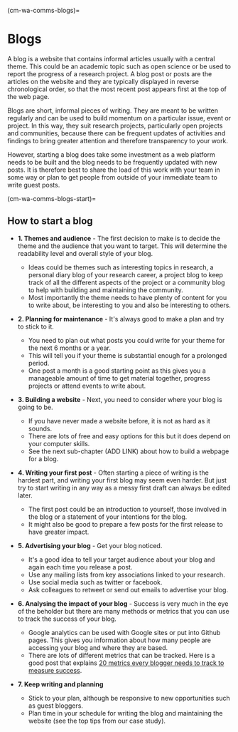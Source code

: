 (cm-wa-comms-blogs)=

# Blogs

A blog is a website that contains informal articles usually with a central theme. 
This could be an academic topic such as open science or be used to report the progress of a research project. 
A blog post or posts are the articles on the website and they are typically displayed in reverse chronological order, so that the most recent post appears first at the top of the web page.

Blogs are short, informal pieces of writing. 
They are meant to be written regularly and can be used to build momentum on a particular issue, event or project. 
In this way, they suit research projects, particularly open projects and communities, because there can be frequent updates of activities and findings to bring greater attention and therefore transparency to your work.

However, starting a blog does take some investment as a web platform needs to be built and the blog needs to be frequently updated with new posts.  It is therefore best to share the load of this work with your team in some way or plan to get people from outside of your immediate team to write guest posts.

(cm-wa-comms-blogs-start)=
## How to start a blog

* **1. Themes and audience** - The first decision to make is to decide the theme and the audience that you want to target. This will determine the readability level and overall style of your blog.
    * Ideas could be themes such as interesting topics in research, a personal diary blog of your research career, a project blog to keep track of all the different aspects of the project or a community blog to help with building and maintaining the community.
    * Most importantly the theme needs to have plenty of content for you to write about, be interesting to you and also be interesting to others.
    
* **2. Planning for maintenance** - It's always good to make a plan and try to stick to it. 
    * You need to plan out what posts you could write for your theme for the next 6 months or a year. 
    * This will tell you if your theme is substantial enough for a prolonged period. 
    * One post a month is a good starting point as this gives you a manageable amount of time to get material together, progress projects or attend events to write about.

* **3. Building a website** - Next, you need to consider where your blog is going to be. 
    * If you have never made a website before, it is not as hard as it sounds. 
    * There are lots of free and easy options for this but it does depend on your computer skills.
    * See the next sub-chapter (ADD LINK) about how to build a webpage for a blog.

* **4. Writing your first post** - Often starting a piece of writing is the hardest part, and writing your first blog may seem even harder. But just try to start writing in any way as a messy first draft can always be edited later.
    * The first post could be an introduction to yourself, those involved in the blog or a statement of your intentions for the blog.
    * It might also be good to prepare a few posts for the first release to have greater impact.
    
* **5. Advertising your blog** - Get your blog noticed.
    * It's a good idea to tell your target audience about your blog and again each time you release a post. 
    * Use any mailing lists from key associations linked to your research.
    * Use social media such as twitter or facebook.
    * Ask colleagues to retweet or send out emails to advertise your blog. 

* **6. Analysing the impact of your blog** - Success is very much in the eye of the beholder but there are many methods or metrics that you can use to track the success of your blog.
    * Google analytics can be used with Google sites or put into Github pages. This gives you information about how many people are accessing your blog and where they are based.
    * There are lots of different metrics that can be tracked. Here is a good post that explains [20 metrics every blogger needs to track to measure success](https://www.dreamhost.com/blog/metrics-every-blogger-needs-to-track/). 

* **7. Keep writing and planning**
    * Stick to your plan, although be responsive to new opportunities such as guest bloggers.
    * Plan time in your schedule for writing the blog and maintaining the website (see the top tips from our case study).

